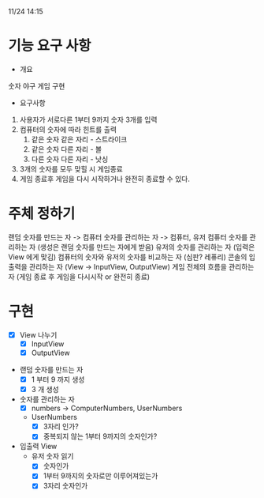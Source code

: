 11/24 14:15

# 기능 요구 사항

- 개요

숫자 야구 게임 구현

- 요구사항

1. 사용자가 서로다른 1부터 9까지 숫자 3개를 입력
2. 컴퓨터의 숫자에 따라 힌트를 출력
    1. 같은 숫자 같은 자리 - 스트라이크
    2. 같은 숫자 다른 자리 - 볼
    3. 다른 숫자 다른 자리 - 낫싱
3. 3개의 숫자를 모두 맞힐 시 게임종료
4. 게임 종료후 게임을 다시 시작하거나 완전히 종료할 수 있다.

# 주체 정하기

랜덤 숫자를 만드는 자 -> 컴퓨터
숫자를 관리하는 자 -> 컴퓨터, 유저
컴퓨터 숫자를 관리하는 자 (생성은 랜덤 숫자를 만드는 자에게 받음)
유저의 숫자를 관리하는 자 (입력은 View 에게 맞김)
컴퓨터의 숫자와 유저의 숫자를 비교하는 자 (심판? 레퓨리)
콘솔의 입출력을 관리하는 자 (View -> InputView, OutputView)
게임 전체의 흐름을 관리하는 자 (게임 종료 후 게임을 다시시작 or 완전히 종료)

# 구현

- [x] View 나누기
    - [x] InputView
    - [x] OutputView
- 랜덤 숫자를 만드는 자
    - [x] 1 부터 9 까지 생성
    - [x] 3 개 생성
- 숫자를 관리하는 자
    - [x] numbers -> ComputerNumbers, UserNumbers
    - UserNumbers
        - [x] 3자리 인가?
        - [x] 중복되지 않는 1부터 9까지의 숫자인가?
- 입출력 View
    - 유저 숫자 읽기
        - [x] 숫자인가
        - [x] 1부터 9까지의 숫자로만 이루어져있는가
        - [x] 3자리 숫자인가
